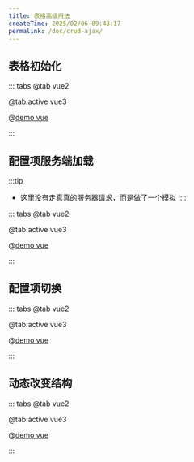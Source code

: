 ```yaml
---
title: 表格高级用法
createTime: 2025/02/06 09:43:17
permalink: /doc/crud-ajax/
---
```


## 表格初始化

::: tabs
@tab vue2

@tab:active vue3

@[demo vue](../../../examples/crud/crud-ajax/crud-reload.vue)

:::

## 配置项服务端加载

:::tip

- 这里没有走真真的服务器请求，而是做了一个模拟
  ::::

::: tabs
@tab vue2

@tab:active vue3

@[demo vue](../../../examples/crud/crud-ajax/base.vue)

:::

## 配置项切换

::: tabs
@tab vue2

@tab:active vue3

@[demo vue](../../../examples/crud/crud-ajax/change.vue)

:::

## 动态改变结构

::: tabs
@tab vue2

@tab:active vue3

@[demo vue](../../../examples/crud/crud-ajax/option.vue)

:::
